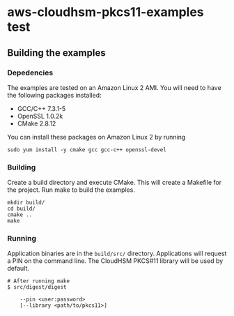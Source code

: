 # aws-cloudhsm-pkcs11-examples test

## Building the examples

### Depedencies

The examples are tested on an Amazon Linux 2 AMI. You will need to have the
following packages installed:

* GCC/C++ 7.3.1-5
* OpenSSL 1.0.2k
* CMake 2.8.12

You can install these packages on Amazon Linux 2 by running

```
sudo yum install -y cmake gcc gcc-c++ openssl-devel
```

### Building

Create a build directory and execute CMake. This will create a Makefile for the
project. Run make to build the examples.

```
mkdir build/
cd build/
cmake ..
make
```

### Running

Application binaries are in the `build/src/` directory. Applications will request
a PIN on the command line. The CloudHSM PKCS#11 library will be used by default.

```
# After running make
$ src/digest/digest

	--pin <user:password>
	[--library <path/to/pkcs11>]
```
